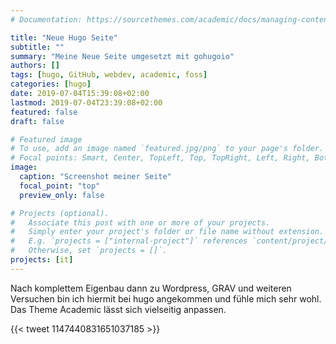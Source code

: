 ```yaml
---
# Documentation: https://sourcethemes.com/academic/docs/managing-content/

title: "Neue Hugo Seite"
subtitle: ""
summary: "Meine Neue Seite umgesetzt mit gohugoio"
authors: []
tags: [hugo, GitHub, webdev, academic, foss]
categories: [hugo]
date: 2019-07-04T15:39:08+02:00
lastmod: 2019-07-04T23:39:08+02:00
featured: false
draft: false

# Featured image
# To use, add an image named `featured.jpg/png` to your page's folder.
# Focal points: Smart, Center, TopLeft, Top, TopRight, Left, Right, BottomLeft, Bottom, BottomRight.
image:
  caption: "Screenshot meiner Seite"
  focal_point: "top"
  preview_only: false

# Projects (optional).
#   Associate this post with one or more of your projects.
#   Simply enter your project's folder or file name without extension.
#   E.g. `projects = ["internal-project"]` references `content/project/deep-learning/index.md`.
#   Otherwise, set `projects = []`.
projects: [it]
---
```


Nach komplettem Eigenbau dann zu Wordpress, GRAV und weiteren Versuchen bin ich hiermit bei hugo angekommen und fühle mich sehr wohl.
Das Theme Academic lässt sich vielseitig anpassen.

{{< tweet 1147440831651037185 >}}

